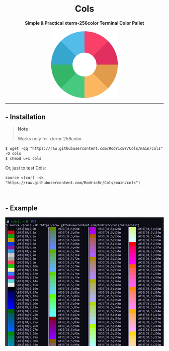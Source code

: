 <h1 align="center">Cols</h2>

<h4 align="center"><strong>Simple & Practical xterm-256color Terminal Color Pallet</strong></h4>

<p align="center">
  <img border="0" src="./.img/color-pallet.png" alt="Color Pallet">
</p>

<hr>

## - Installation <br>
> **Note**
>
> Works only for xterm-256color.
```console
$ wget -qq "https://raw.githubusercontent.com/RodricBr/Cols/main/cols" -O cols
$ chmod u+x cols
```

Or, just to test Cols:
```console
source <(curl -sk "https://raw.githubusercontent.com/RodricBr/Cols/main/cols")
```

<br>

## - Example <br>
<p align="center">
  <kbd>
    <img border="0" src="./.img/cols.png" alt="Cols Example">
  </kbd>
</p>

<br>
